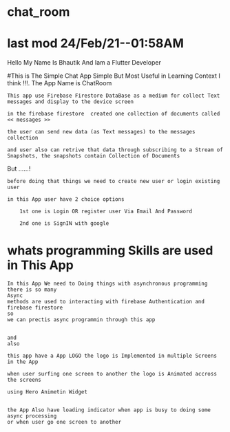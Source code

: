 # chat_room

# last mod 24/Feb/21--01:58AM

Hello My Name Is Bhautik And Iam a Flutter Developer 

#This is The Simple Chat App  Simple But Most Useful in Learning Context  I think !!!. The App Name is ChatRoom

    This app use Firebase Firestore DataBase as a medium for collect Text messages and display to the device screen

    in the firebase firestore  created one collection of documents called << messages >> 

    the user can send new data (as Text messages) to the messages collection 

    and user also can retrive that data through subscribing to a Stream of Snapshots, the snapshots contain Collection of Documents

But ......!

    before doing that things we need to create new user or login existing user  

    in this App user have 2 choice options 

        1st one is Login OR register user Via Email And Password

        2nd one is SignIN with google

# whats programming Skills are used in This App
    
    In this App We need to Doing things with asynchronous programming there is so many
    Async
    methods are used to interacting with firebase Authentication and firebase firestore
    so
    we can prectis async programmin through this app
    
    
    and
    also
    
    this app have a App LOGO the logo is Implemented in multiple Screens in the App
    
    when user surfing one screen to another the logo is Animated accross the screens
    
    using Hero Animetin Widget
    
    
    the App Also have loading indicator when app is busy to doing some async processing
    or when user go one screen to another
    
    





 

